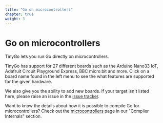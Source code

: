 ```yaml
---
title: "Go on microcontrollers"
chapter: true
weight: 3
---
```


# Go on microcontrollers

TinyGo lets you run Go directly on microcontrollers.

TinyGo has support for 27 different boards such as the Arduino Nano33 IoT, Adafruit Circuit Playground Express, BBC micro:bit and more. Click on a board name found in the left menu to see the what features are supported for the given hardware.

We also give you the ability to add new boards. If your target isn't listed here, please raise an issue in the [issue tracker](https://github.com/tinygo-org/tinygo/issues).

Want to know the details about how it is possible to compile Go for microcontrollers? Check out the [microcontrollers](../compiler-internals/microcontrollers/) page in our "Compiler Internals" section.
